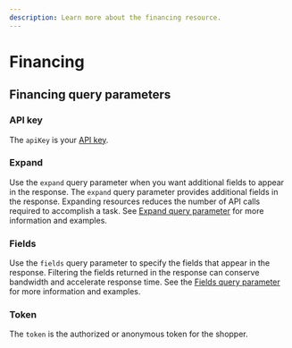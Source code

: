 ```yaml
---
description: Learn more about the financing resource.
---
```


# Financing

## Financing query parameters

### API key

The `apiKey` is your [API key](../../resources/API-structure/api-keys.md).

### Expand

Use the `expand` query parameter when you want additional fields to appear in the response. The `expand` query parameter provides additional fields in the response. Expanding resources reduces the number of API calls required to accomplish a task. See [Expand query parameter](../common-shoppers-and-admin-apis-reference/fields-and-expand-query-parameters.md#expand-query-parameter) for more information and examples.

### Fields

Use the `fields` query parameter to specify the fields that appear in the response. Filtering the fields returned in the response can conserve bandwidth and accelerate response time. See the [Fields query parameter](../common-shoppers-and-admin-apis-reference/fields-and-expand-query-parameters.md#fields-query-parameter) for more information and examples.

### Token

The `token` is the authorized or anonymous token for the shopper.
